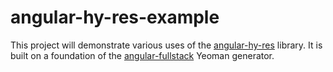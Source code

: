# angular-hy-res-example

This project will demonstrate various uses of the [angular-hy-res](https://github.com/petejohanson/angular-hy-res) library. It is built on a foundation of the [angular-fullstack](https://github.com/DaftMonk/generator-angular-fullstack) Yeoman generator.
